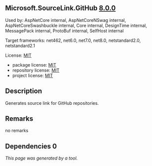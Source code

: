 Microsoft.SourceLink.GitHub [8.0.0](https://www.nuget.org/packages/Microsoft.SourceLink.GitHub/8.0.0)
--------------------

Used by: AspNetCore internal, AspNetCoreNSwag internal, AspNetCoreSwashbuckle internal, Core internal, DesignTime internal, MessagePack internal, ProtoBuf internal, SelfHost internal

Target frameworks: net462, net6.0, net7.0, net8.0, netstandard2.0, netstandard2.1

License: [MIT](../../../../licenses/mit) 

- package license: [MIT](https://licenses.nuget.org/MIT) 
- repository license: [MIT](https://github.com/dotnet/sourcelink) 
- project license: [MIT](https://github.com/dotnet/sourcelink) 

Description
-----------
Generates source link for GitHub repositories.

Remarks
-----------
no remarks


Dependencies 0
-----------


*This page was generated by a tool.*